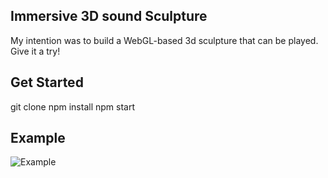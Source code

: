 ## Immersive 3D sound Sculpture

My intention was to build a WebGL-based 3d sculpture that can be played. Give it a try!

## Get Started

git clone npm install npm start

## Example

![Example](https://media.giphy.com/media/rt62VlWKbjMNUcWdSS/giphy.gif)
